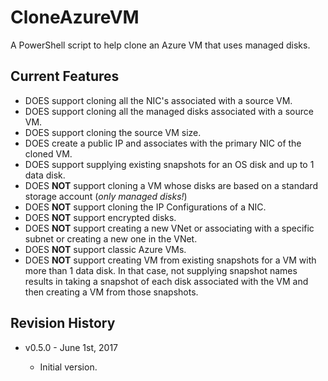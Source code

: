 # CloneAzureVM
A PowerShell script to help clone an Azure VM that uses managed disks.

## Current Features
* DOES support cloning all the NIC's associated with a source VM.
* DOES support cloning all the managed disks associated with a source VM.
* DOES support cloning the source VM size.
* DOES create a public IP and associates with the primary NIC of the cloned VM.
* DOES support supplying existing snapshots for an OS disk and up to 1 data disk.
* DOES **NOT** support cloning a VM whose disks are based on a standard storage account (*only managed disks!*)
* DOES **NOT** support cloning the IP Configurations of a NIC.
* DOES **NOT** support encrypted disks.
* DOES **NOT** support creating a new VNet or associating with a specific subnet or creating a new one in the VNet.
* DOES **NOT** support classic Azure VMs.
* DOES **NOT** support creating VM from existing snapshots for a VM with more than 1 data disk. In that case, not supplying snapshot names results in taking a snapshot of each disk associated with the VM and then creating a VM from those snapshots.

## Revision History
* v0.5.0 - June 1st, 2017

  * Initial version.

